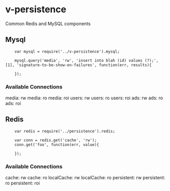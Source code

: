 # v-persistence

Common Redis and MySQL components

## Mysql

		var mysql = require('../v-persistence').mysql;

		mysql.query('media', 'rw', 'insert into blah (id) values (?);', [1], 'signature-to-be-show-on-failures', function(err, results){
			
		});

### Available Connections

media: rw
media: ro
media: roi
users: rw
users: ro
users: roi
ads: rw
ads: ro
ads: roi

## Redis

		var redis = require('../persistence').redis;

		var conn = redis.get('cache', 'rw');
		conn.get('foo', function(err, value){
			
		});

### Available Connections

cache: rw
cache: ro
localCache: rw
localCache: ro
persistent: rw
persistent: ro
persistent: roi